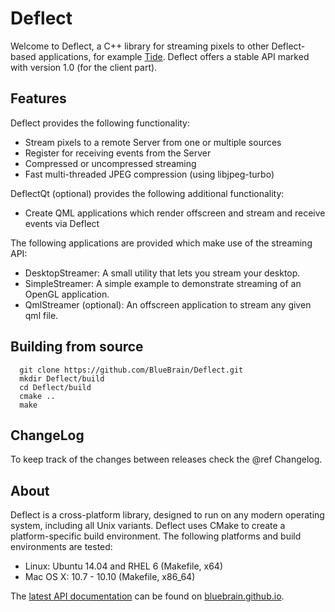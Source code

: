 # Deflect

Welcome to Deflect, a C++ library for streaming pixels to other Deflect-based
applications, for example
[Tide](https://github.com/BlueBrain/Tide).
Deflect offers a stable API marked with version 1.0 (for the client part).

## Features

Deflect provides the following functionality:

* Stream pixels to a remote Server from one or multiple sources
* Register for receiving events from the Server
* Compressed or uncompressed streaming
* Fast multi-threaded JPEG compression (using libjpeg-turbo)

DeflectQt (optional) provides the following additional functionality:

* Create QML applications which render offscreen and stream and receive events
  via Deflect

The following applications are provided which make use of the streaming API:

* DesktopStreamer: A small utility that lets you stream your desktop.
* SimpleStreamer: A simple example to demonstrate streaming of an OpenGL
  application.
* QmlStreamer (optional): An offscreen application to stream any given qml file.

## Building from source

~~~
  git clone https://github.com/BlueBrain/Deflect.git
  mkdir Deflect/build
  cd Deflect/build
  cmake ..
  make
~~~

## ChangeLog

To keep track of the changes between releases check the @ref Changelog.

## About

Deflect is a cross-platform library, designed to run on any modern operating
system, including all Unix variants. Deflect uses CMake to create a
platform-specific build environment. The following platforms and build
environments are tested:

* Linux: Ubuntu 14.04 and RHEL 6 (Makefile, x64)
* Mac OS X: 10.7 - 10.10 (Makefile, x86_64)

The [latest API documentation](http://bluebrain.github.io/Deflect-0.10/index.html)
can be found on [bluebrain.github.io](http://bluebrain.github.io).
